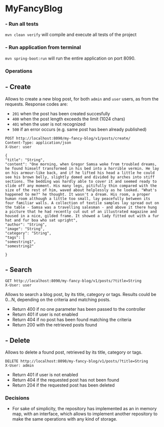# MyFancyBlog

### - Run all tests
`mvn clean verify` will compile and execute all tests of the project

### - Run application from terminal
`mvn spring-boot:run` will run the entire application on port 8090.

### Operations

## - Create
  Allows to create a new blog post, for both `admin` and `user` users, as from the requests. Response codes are:
- `201` when the post has been created succesfully
- `400` when the post length exceeds the limit (1024 chars)
- `401` when the user is not recognized 
- `500` if an error occurs (e.g. same post has been already published)
```
POST http://localhost:8090/my-fancy-blog/v1/posts/create/
Content-Type: application/json
X-User: user

{
"title": "String",
"content": "One morning, when Gregor Samsa woke from troubled dreams, he found himself transformed in his bed into a horrible vermin. He lay on his armour-like back, and if he lifted his head a little he could see his brown belly, slightly domed and divided by arches into stiff sections. The bedding was hardly able to cover it and seemed ready to slide off any moment. His many legs, pitifully thin compared with the size of the rest of him, waved about helplessly as he looked. "What's happened to me?" he thought. It wasn't a dream. His room, a proper human room although a little too small, lay peacefully between its four familiar walls. A collection of textile samples lay spread out on the table - Samsa was a travelling salesman - and above it there hung a picture that he had recently cut out of an illustrated magazine and housed in a nice, gilded frame. It showed a lady fitted out with a fur hat and fur boa who sat upright",
"author": "String",
"image": "String",
"category": "String",
"tags": [
"somestring1",
"somestring2"

}
```
## - Search
````
GET http://localhost:8090/my-fancy-blog/v1/posts/?title=String
X-User: user
````
  Allows to search a blog post, by its title, category or tags. Results could be 0...N, depending on the criteria and matching posts.
- Return 400 if no one parameter has been passed to the controller
- Return 401 if user is not enabled
- Return 404 if no post has been found matching the criteria
- Return 200 with the retrieved posts found



## - Delete
Allows to delete a found post, retrieved by its title, category or tags.

```
DELETE http://localhost:8090/my-fancy-blog/v1/posts/?title=String
X-User: admin
```
- Return 401 if user is not enabled
- Return 404 if the requested post has not been found
- Return 204 if the requested post has been deleted

### Decisions

- For sake of simplicity, the repository has implemented as an in memory map, with an interface, which allows to implement another repository to make the same operations with any kind of storage. 


